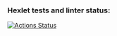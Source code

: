 ### Hexlet tests and linter status:
[![Actions Status](https://github.com/Polina2603/frontend-project-12/workflows/hexlet-check/badge.svg)](https://github.com/Polina2603/frontend-project-12/actions)

